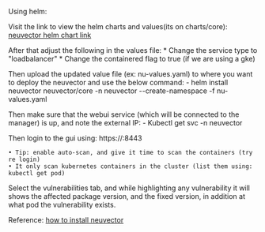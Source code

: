 Using helm:

Visit the link to view the helm charts and values(its on charts/core): [neuvector helm chart link](https://github.com/neuvector/neuvector-helm/tree/master/charts/core)

After that adjust the following in the values file:
	* Change the service type to "loadbalancer"
	* Change the containered flag to true (if we are using a gke)

Then upload the updated value file (ex: nu-values.yaml) to where you want to deploy the neuvector and use the below command:
	- helm install neuvector neuvector/core -n neuvector --create-namespace -f nu-values.yaml

Then make sure that the webui service (which will be connected to the manager) is up, and note the external IP:
	- Kubectl get svc -n neuvector 

Then login to the gui using: https://<external-ip>:8443

	• Tip: enable auto-scan, and give it time to scan the containers (try re login)
	• It only scan kubernetes containers in the cluster (list them using: kubectl get pod)

Select the vulnerabilities tab, and while highlighting any vulnerability it will shows the affected package version, and the fixed version, in addition at what pod the vulnerability exists.


Reference: [how to install neuvector](https://www.youtube.com/watch?v=c7cF0M4VIX8)




